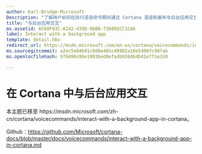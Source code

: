 ```yaml
---
author: Karl-Bridge-Microsoft
Description: "了解用户如何在执行语音命令期间通过 Cortana 语音和画布与后台应用交互。"
title: "与后台应用交互"
ms.assetid: 6C60F03C-A242-435D-96BB-736892CC1CA6
label: Interact with a background app
template: detail.hbs
redirect_url: https://msdn.microsoft.com/en-us/cortana/voicecommands/interact-with-a-background-app-in-cortana
ms.sourcegitcommit: a2ec5e64b91c9d0e401c48902a18e5496fc987ab
ms.openlocfilehash: 5f8490c06e1803bed8efadb936d64b41e7f1e328

---
```


# 在 Cortana 中与后台应用交互

本主题已移至 https&#58;//msdn.microsoft.com/zh-cn/cortana/voicecommands/interact-with-a-background-app-in-cortana。

Github：https://github.com/Microsoft/cortana-docs/blob/master/docs/voicecommands/interact-with-a-background-app-in-cortana.md



<!--HONumber=Jun16_HO4-->


